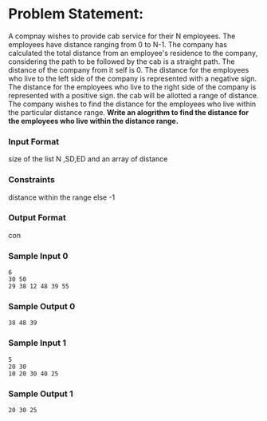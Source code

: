 # Problem Statement:

A compnay wishes to provide cab service for their N employees. The employees have distance ranging from 0 to N-1. The company has calculated the total distance from an employee's residence to the company, considering the path to be followed by the cab is a straight path. The distance of the company from it self is 0. The distance for the employees who live to the left side of the company is represented with a negative sign. The distance for the employees who live to the right side of the company is represented with a positive sign. the cab will be allotted a range of distance. The company wishes to find the distance for the employees who live within the particular distance range. <b>Write an alogrithm to find the distance for the employees who live within the distance range.</b>

### Input Format

size of the list N ,SD,ED and an array of distance

### Constraints

distance within the range else -1

### Output Format

con

### Sample Input 0
```
6
30 50
29 38 12 48 39 55
```
### Sample Output 0
```
38 48 39
```
### Sample Input 1
```
5
20 30
10 20 30 40 25
```
### Sample Output 1
```
20 30 25
```
